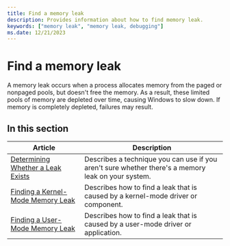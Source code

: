 ```yaml
---
title: Find a memory leak
description: Provides information about how to find memory leak.
keywords: ["memory leak", "memory leak, debugging"]
ms.date: 12/21/2023
---
```


# Find a memory leak

A memory leak occurs when a process allocates memory from the paged or nonpaged pools, but doesn't free the memory. As a result, these limited pools of memory are depleted over time, causing Windows to slow down. If memory is completely depleted, failures may result.

## In this section

| Article | Description |
|---|---|
| [Determining Whether a Leak Exists](determining-whether-a-leak-exists.md) | Describes a technique you can use if you aren't sure whether there's a memory leak on your system. |
| [Finding a Kernel-Mode Memory Leak](finding-a-kernel-mode-memory-leak.md) | Describes how to find a leak that is caused by a kernel-mode driver or component. |
| [Finding a User-Mode Memory Leak](finding-a-user-mode-memory-leak.md) | Describes how to find a leak that is caused by a user-mode driver or application. |
